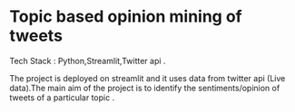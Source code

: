 # Topic based opinion mining of tweets
Tech Stack : Python,Streamlit,Twitter api .


The project is deployed on streamlit and it uses data from twitter api (Live data).The main aim of the project is to identify the sentiments/opinion of tweets of a particular topic .

